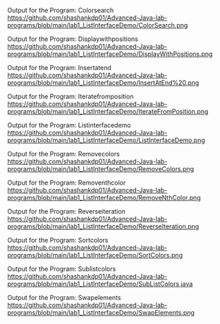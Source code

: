 Output for the Program: Colorsearch https://github.com/shashankdp01/Advanced-Java-lab-programs/blob/main/lab1_ListInterfaceDemo/ColorSearch.png

Output for the Program: Displaywithpositions https://github.com/shashankdp01/Advanced-Java-lab-programs/blob/main/lab1_ListInterfaceDemo/DisplayWithPositions.png

Output for the Program: Insertatend https://github.com/shashankdp01/Advanced-Java-lab-programs/blob/main/lab1_ListInterfaceDemo/InsertAtEnd%20.png

Output for the Program: Iteratefromposition https://github.com/shashankdp01/Advanced-Java-lab-programs/blob/main/lab1_ListInterfaceDemo/IterateFromPosition.png

Output for the Program: Listinterfacedemo https://github.com/shashankdp01/Advanced-Java-lab-programs/blob/main/lab1_ListInterfaceDemo/ListInterfaceDemo.png

Output for the Program: Removecolors https://github.com/shashankdp01/Advanced-Java-lab-programs/blob/main/lab1_ListInterfaceDemo/RemoveColors.png

Output for the Program: Removenthcolor https://github.com/shashankdp01/Advanced-Java-lab-programs/blob/main/lab1_ListInterfaceDemo/RemoveNthColor.png

Output for the Program: Reverseiteration https://github.com/shashankdp01/Advanced-Java-lab-programs/blob/main/lab1_ListInterfaceDemo/ReverseIteration.png

Output for the Program: Sortcolors https://github.com/shashankdp01/Advanced-Java-lab-programs/blob/main/lab1_ListInterfaceDemo/SortColors.png

Output for the Program: Sublistcolors https://github.com/shashankdp01/Advanced-Java-lab-programs/blob/main/lab1_ListInterfaceDemo/SubListColors.java

Output for the Program: Swapelements https://github.com/shashankdp01/Advanced-Java-lab-programs/blob/main/lab1_ListInterfaceDemo/SwapElements.png
